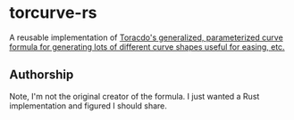 torcurve-rs
=========================

A reusable implementation of [Toracdo's generalized, parameterized curve formula for generating lots of different curve shapes useful for easing, etc.](https://twitter.com/torcado/status/1490070852494372870)

## Authorship

Note, I'm not the original creator of the formula. I just wanted a Rust implementation and figured I should share.
